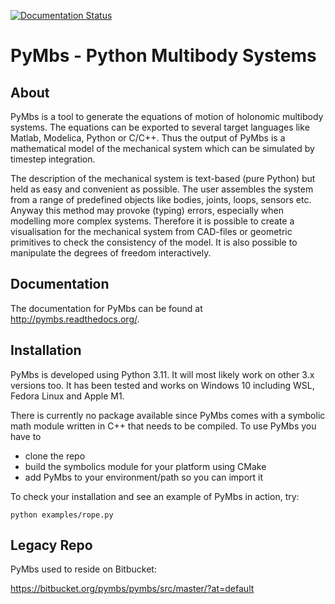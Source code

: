 [![Documentation Status](https://readthedocs.org/projects/pymbs/badge/?version=main)](https://pymbs.readthedocs.io/?badge=main)

# PyMbs - Python Multibody Systems

## About

PyMbs is a tool to generate the equations of motion of holonomic multibody
systems. The equations can be exported to several target languages like Matlab,
Modelica, Python or C/C++. Thus the output of PyMbs is a mathematical model of
the mechanical system which can be simulated by timestep integration.

The description of the mechanical system is text-based (pure Python) but held as 
easy and convenient as possible. The user assembles the system from a range of
predefined objects like bodies, joints, loops, sensors etc. Anyway this method
may provoke (typing) errors, especially when modelling more complex systems.
Therefore it is possible to create a visualisation for the mechanical system
from CAD-files or geometric primitives to check the consistency of the model.
It is also possible to manipulate the degrees of freedom interactively.

## Documentation

The documentation for PyMbs can be found at <http://pymbs.readthedocs.org/>.

## Installation

PyMbs is developed using Python 3.11. It will most likely work on other 3.x versions too.
It has been tested and works on Windows 10 including WSL, Fedora Linux and Apple M1.

There is currently no package available since PyMbs comes with a symbolic math
module written in C++ that needs to be compiled. To use PyMbs you have to

- clone the repo
- build the symbolics module for your platform using CMake
- add PyMbs to your environment/path so you can import it

To check your installation and see an example of PyMbs in action, try:

    python examples/rope.py

## Legacy Repo

PyMbs used to reside on Bitbucket:

<https://bitbucket.org/pymbs/pymbs/src/master/?at=default>
